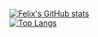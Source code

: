 [![Felix's GitHub stats](https://github-readme-stats.vercel.app/api?username=clinthof)](https://github.com/clinthof/github-readme-stats)
<br>
[![Top Langs](https://github-readme-stats.vercel.app/api/top-langs/?username=clinthofcard_width=100)](https://github.com/clinthof/github-readme-stats)
